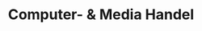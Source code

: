 ---
title: "Computer- & Media Handel"
url: /bad-salzuflen/computer-und-media-handel/
shop: Computer
---